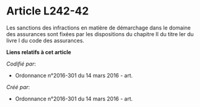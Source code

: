 # Article L242-42

Les sanctions des infractions en matière de démarchage dans le domaine des assurances sont fixées par les dispositions du
chapitre II du titre Ier du livre I du code des assurances.

**Liens relatifs à cet article**

_Codifié par_:

  - Ordonnance n°2016-301 du 14 mars 2016 - art.

_Créé par_:

  - Ordonnance n°2016-301 du 14 mars 2016 - art.
